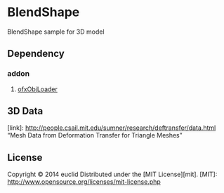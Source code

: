 BlendShape
======================
BlendShape sample for 3D model
 
Dependency
--------
### addon
1. [ofxObjLoader](https://github.com/satoruhiga/ofxObjLoader "ofxObjLoader")
 
3D Data
--------
[link]: http://people.csail.mit.edu/sumner/research/deftransfer/data.html “Mesh Data from 
Deformation Transfer for Triangle Meshes”
 
License
----------
Copyright &copy; 2014 euclid
Distributed under the [MIT License][mit].
[MIT]: http://www.opensource.org/licenses/mit-license.php
